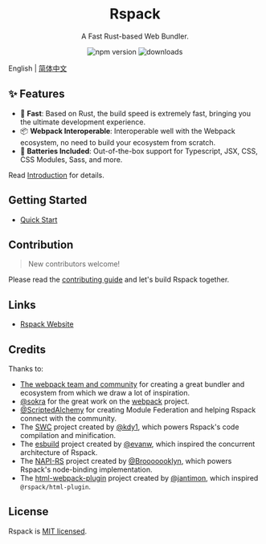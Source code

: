 <h1 align="center">Rspack</h1>

<p align="center">A Fast Rust-based Web Bundler.</p>

<p align="center">
  <img src="https://img.shields.io/npm/v/@rspack/core?style=flat-square&color=007ec6" alt="npm version" />
  <img src="https://img.shields.io/npm/dm/@rspack/core.svg?style=flat-square&color=007ec6" alt="downloads" />
</p>

English | [简体中文](./README.zh-CN.md)

## ✨ Features

- 🚀 **Fast**: Based on Rust, the build speed is extremely fast, bringing you the ultimate development experience.
- 📦 **Webpack Interoperable**: Interoperable well with the Webpack ecosystem, no need to build your ecosystem from scratch.
- 🎨 **Batteries Included**: Out-of-the-box support for Typescript, JSX, CSS, CSS Modules, Sass, and more.

Read [Introduction](https://rspack-docs.vercel.app/guide/introduction.html) for details.

## Getting Started

- [Quick Start](https://rspack-docs.vercel.app/guide/getting-started.html)

## Contribution

> New contributors welcome!

Please read the [contributing guide](./CONTRIBUTING.md) and let's build Rspack together.

## Links

- [Rspack Website](https://rspack-docs.vercel.app/)

## Credits

Thanks to:

- [The webpack team and community](https://webpack.js.org/) for creating a great bundler and ecosystem from which we draw a lot of inspiration.
- [@sokra](https://github.com/sokra) for the great work on the [webpack](https://github.com/webpack/webpack) project.
- [@ScriptedAlchemy](https://github.com/ScriptedAlchemy) for creating Module Federation and helping Rspack connect with the community.
- The [SWC](https://github.com/swc-project/swc) project created by [@kdy1](https://github.com/kdy1), which powers Rspack's code compilation and minification.
- The [esbuild](https://github.com/evanw/esbuild) project created by [@evanw](https://github.com/evanw), which inspired the concurrent architecture of Rspack.
- The [NAPI-RS](https://github.com/napi-rs/napi-rs) project created by [@Brooooooklyn](https://github.com/Brooooooklyn), which powers Rspack's node-binding implementation.
- The [html-webpack-plugin](https://github.com/jantimon/html-webpack-plugin) project created by [@jantimon](https://github.com/jantimon), which inspired `@rspack/html-plugin`.

## License

Rspack is [MIT licensed](https://github.com/modern-js-dev/rspack/blob/main/LICENSE).
